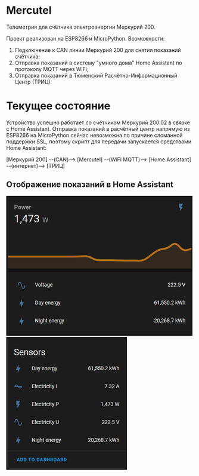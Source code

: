 # Mercutel
Телеметрия для счётчика электроэнергии Меркурий 200.

Проект реализован на ESP8266 и MicroPython.
Возможности:
1. Подключение к CAN линии Меркурий 200 для снятия показаний счётчика;
2. Отправка показаний в систему "умного дома" Home Assistant по протоколу MQTT через WiFi;
3. Отправка показаний в Тюменский Расчётно-Информационный Центр (ТРИЦ).

# Текущее состояние
Устройство успешно работает со счётчиком Меркурий 200.02 в связке с Home Assistant. Отправка показаний в расчётный центр напрямую из ESP8266 на MicroPython сейчас невозможна по причине сломанной поддержки SSL, поэтому скрипт для передачи запускается средствами Home Assistant:

[Меркурий 200] --(CAN)--> [Mercutel] --(WiFi MQTT)--> [Home Assistant] --(интернет)--> [ТРИЦ]

## Отображение показаний в Home Assistant
![HA Widget](/doc/Home%20Assistant/HA%20widget.png) ![HA Sensors](/doc/Home%20Assistant/HA%20sensors.png)
